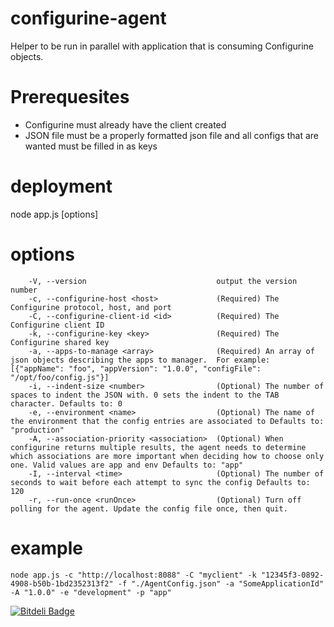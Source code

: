 # configurine-agent

Helper to be run in parallel with application that is consuming Configurine objects.  

# Prerequesites

  * Configurine must already have the client created
  * JSON file must be a properly formatted json file and all configs that are wanted must be filled in as keys


# deployment

node app.js [options]

# options
```
    -V, --version                             output the version number
    -c, --configurine-host <host>             (Required) The Configurine protocol, host, and port
    -C, --configurine-client-id <id>          (Required) The Configurine client ID
    -k, --configurine-key <key>               (Required) The Configurine shared key
    -a, --apps-to-manage <array>              (Required) An array of json objects describing the apps to manager.  For example: [{"appName": "foo", "appVersion": "1.0.0", "configFile": "/opt/foo/config.js"}]
    -i, --indent-size <number>                (Optional) The number of spaces to indent the JSON with. 0 sets the indent to the TAB character. Defaults to: 0
    -e, --environment <name>                  (Optional) The name of the environment that the config entries are associated to Defaults to: "production"
    -A, --association-priority <association>  (Optional) When configurine returns multiple results, the agent needs to determine which associations are more important when deciding how to choose only one. Valid values are app and env Defaults to: "app"
    -I, --interval <time>                     (Optional) The number of seconds to wait before each attempt to sync the config Defaults to: 120
    -r, --run-once <runOnce>                  (Optional) Turn off polling for the agent. Update the config file once, then quit.

```

# example

```
node app.js -c "http://localhost:8088" -C "myclient" -k "12345f3-0892-4908-b50b-1bd2352313f2" -f "./AgentConfig.json" -a "SomeApplicationId" -A "1.0.0" -e "development" -p "app" 
```




[![Bitdeli Badge](https://d2weczhvl823v0.cloudfront.net/mac-/configurine-agent/trend.png)](https://bitdeli.com/free "Bitdeli Badge")

